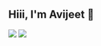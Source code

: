 ## Hiii, I'm Avijeet 👋

<img src="https://github-readme-stats.vercel.app/api?username=avijeet108&count_private=true&show_icons=true&theme=highcontrast">                                                 

<img src="https://github-readme-stats.vercel.app/api/top-langs/?username=avijeet108&layout=compact&theme=highcontrast&langs_count=6">

